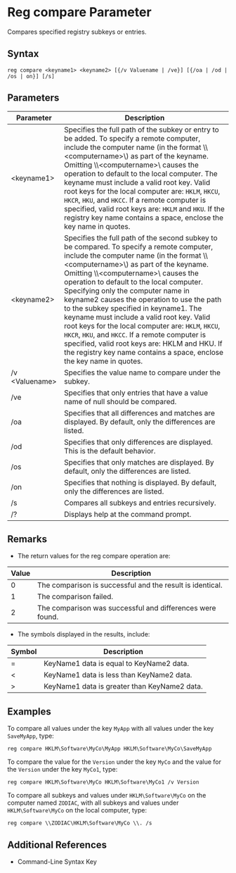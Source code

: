 # Reg compare Parameter

Compares specified registry subkeys or entries.

## Syntax

```
reg compare <keyname1> <keyname2> [{/v Valuename | /ve}] [{/oa | /od | /os | on}] [/s]
```

## Parameters

Parameter | Description
--- | ---
\<keyname1> | Specifies the full path of the subkey or entry to be added. To specify a remote computer, include the computer name (in the format \\\\\<computername>\\) as part of the keyname. Omitting \\\\\<computername>\\ causes the operation to default to the local computer. The keyname must include a valid root key. Valid root keys for the local computer are: `HKLM`, `HKCU`, `HKCR`, `HKU`, and `HKCC`. If a remote computer is specified, valid root keys are: `HKLM` and `HKU`. If the registry key name contains a space, enclose the key name in quotes.
\<keyname2> | Specifies the full path of the second subkey to be compared. To specify a remote computer, include the computer name (in the format \\\\\<computername>\\) as part of the keyname. Omitting \\\\\<computername>\\ causes the operation to default to the local computer. Specifying only the computer name in keyname2 causes the operation to use the path to the subkey specified in keyname1. The keyname must include a valid root key. Valid root keys for the local computer are: `HKLM`, `HKCU`, `HKCR`, `HKU`, and `HKCC`. If a remote computer is specified, valid root keys are: HKLM and HKU. If the registry key name contains a space, enclose the key name in quotes.
/v \<Valuename> | Specifies the value name to compare under the subkey.
/ve | Specifies that only entries that have a value name of null should be compared.
/oa | Specifies that all differences and matches are displayed. By default, only the differences are listed.
/od | Specifies that only differences are displayed. This is the default behavior.
/os | Specifies that only matches are displayed. By default, only the differences are listed.
/on | Specifies that nothing is displayed. By default, only the differences are listed.
/s | Compares all subkeys and entries recursively.
/? | Displays help at the command prompt.

## Remarks

* The return values for the reg compare operation are:

Value | Description
--- | ---
0 | The comparison is successful and the result is identical.
1 | The comparison failed.
2 | The comparison was successful and differences were found.

* The symbols displayed in the results, include:

Symbol | Description
--- | ---
= | KeyName1 data is equal to KeyName2 data.
< | KeyName1 data is less than KeyName2 data.
\> | KeyName1 data is greater than KeyName2 data.

## Examples

To compare all values under the key `MyApp` with all values under the key `SaveMyApp`, type:

```
reg compare HKLM\Software\MyCo\MyApp HKLM\Software\MyCo\SaveMyApp
```


To compare the value for the `Version` under the key `MyCo` and the value for the `Version` under the key `MyCo1`, type:

```
reg compare HKLM\Software\MyCo HKLM\Software\MyCo1 /v Version
```


To compare all subkeys and values under `HKLM\Software\MyCo` on the computer named `ZODIAC`, with all subkeys and values under `HKLM\Software\MyCo` on the local computer, type:

```
reg compare \\ZODIAC\HKLM\Software\MyCo \\. /s
```

## Additional References

* Command-Line Syntax Key